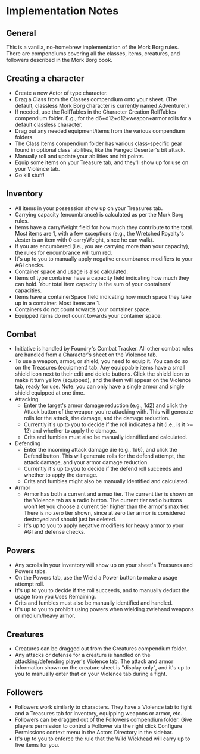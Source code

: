 # Implementation Notes

## General
This is a vanilla, no-homebrew implementation of the Mork Borg rules. There are compendiums covering all the classes, items, creatures, and followers described in the Mork Borg book.

## Creating a character
  * Create a new Actor of type character. 
  * Drag a Class from the Classes compendium onto your sheet. (The default, classless Mork Borg character is currently named Adventurer.)
  * If needed, use the RollTables in the Character Creation RollTables compendium folder. E.g., for the d6+d12+d12+weapon+armor rolls for a default classless character.
  * Drag out any needed equipment/items from the various compendium folders.
  * The Class Items compendium folder has various class-specific gear found in optional class' abilities, like the Fanged Deserter's bit attack.
  * Manually roll and update your abilities and hit points.
  * Equip some items on your Treasure tab, and they'll show up for use on your Violence tab.
  * Go kill stuff!

## Inventory
  * All items in your possession show up on your Treasures tab.
  * Carrying capacity (encumbrance) is calculated as per the Mork Borg rules.
  * Items have a carryWeight field for how much they contribute to the total. Most items are 1, with a few exceptions (e.g., the Wretched Royalty's Jester is an item with 0 carryWeight, since he can walk).
  * If you are encumbered (i.e., you are carrying more than your capacity), the rules for encumbrance will turn red.
  * It's up to you to manually apply negative encumbrance modifiers to your AGI checks.
  * Container space and usage is also calculated.
  * Items of type container have a capacity field indicating how much they can hold. Your total item capacity is the sum of your containers' capacities.
  * Items have a containerSpace field indicating how much space they take up in a container. Most items are 1.
  * Containers do not count towards your container space.
  * Equipped items do not count towards your container space.

## Combat
  * Initiative is handled by Foundry's Combat Tracker. All other combat roles are handled from a Character's sheet on the Violence tab.
  * To use a weapon, armor, or shield, you need to equip it. You can do so on the Treasures (equipment) tab. Any equippable items have a small shield icon next to their edit and delete buttons. Click the shield icon to make it turn yellow (equipped), and the item will appear on the Violence tab, ready for use. Note: you can only have a single armor and single shield equipped at one time.
  * Attacking
    * Enter the target's armor damage reduction (e.g., 1d2) and click the Attack button of the weapon you're attacking with. This will generate rolls for the attack, the damage, and the damage reduction.
    * Currently it's up to you to decide if the roll indicates a hit (i.e., is it >= 12) and whether to apply the damage.
    * Crits and fumbles must also be manually identified and calculated.
  * Defending
    * Enter the incoming attack damage die (e.g., 1d6), and click the Defend button. This will generate rolls for the defend attempt, the attack damage, and your armor damage reduction.
    * Currently it's up to you to decide if the defend roll succeeds and whether to apply the damage. 
    * Crits and fumbles might also be manually identified and calculated.
  * Armor
    * Armor has both a current and a max tier. The current tier is shown on the Violence tab as a radio button. The current tier radio buttons won't let you choose a current tier higher than the armor's max tier. There is no zero tier shown, since at zero tier armor is considered destroyed and should just be deleted. 
    * It's up to you to apply negative modifiers for heavy armor to your AGI and defense checks.

## Powers
  * Any scrolls in your inventory will show up on your sheet's Treasures and Powers tabs.
  * On the Powers tab, use the Wield a Power button to make a usage attempt roll.
  * It's up to you to decide if the roll succeeds, and to manually deduct the usage from you Uses Remaining.
  * Crits and fumbles must also be manually identified and handled.
  * It's up to you to prohibit using powers when wielding zwiehand weapons or medium/heavy armor.

## Creatures
  * Creatures can be dragged out from the Creatures compendium folder. 
  * Any attacks or defense for a creature is handled on the attacking/defending player's Violence tab. The attack and armor information shown on the creature sheet is "display only", and it's up to you to manually enter that on your Violence tab during a fight.

## Followers
  * Followers work similarly to characters. They have a Violence tab to fight and a Treasures tab for inventory, equipping weapons or armor, etc.
  * Followers can be dragged out of the Followers compendium folder. Give players permission to control a Follower via the right click Configure Permissions context menu in the Actors Directory in the sidebar.
  * It's up to you to enforce the rule that the Wild Wickhead will carry up to five items for you.
